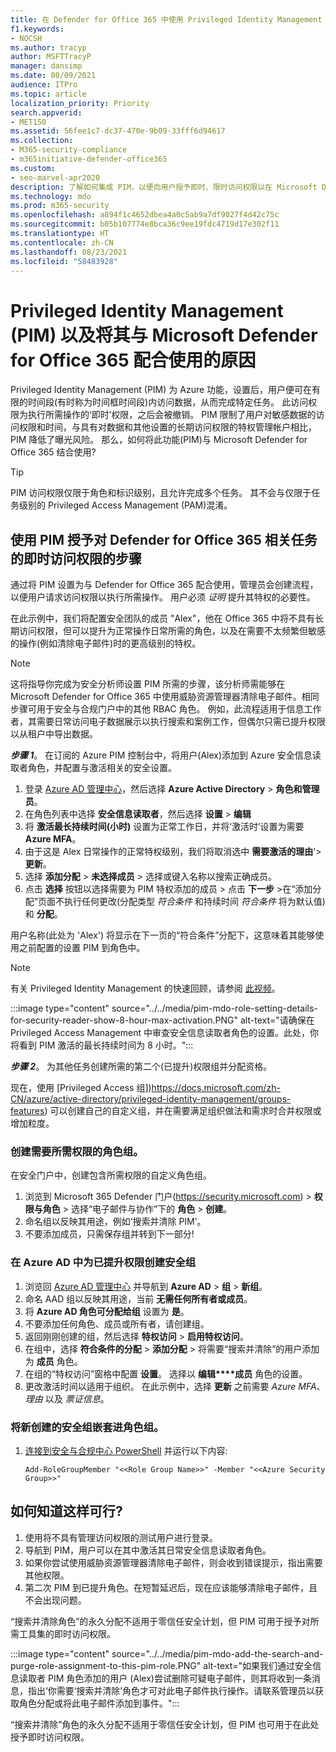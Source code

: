 ```yaml
---
title: 在 Defender for Office 365 中使用 Privileged Identity Management (PIM)。
f1.keywords:
- NOCSH
ms.author: tracyp
author: MSFTTracyP
manager: dansimp
ms.date: 08/09/2021
audience: ITPro
ms.topic: article
localization_priority: Priority
search.appverid:
- MET150
ms.assetid: 56fee1c7-dc37-470e-9b09-33fff6d94617
ms.collection:
- M365-security-compliance
- m365initiative-defender-office365
ms.custom:
- seo-marvel-apr2020
description: 了解如何集成 PIM，以便向用户授予即时、限时访问权限以在 Microsoft Defender for Office 365 中执行已提升特权任务，从而降低数据风险。
ms.technology: mdo
ms.prod: m365-security
ms.openlocfilehash: a894f1c4652dbea4a0c5ab9a7df9027f4d42c75c
ms.sourcegitcommit: b05b107774e8bca36c9ee19fdc4719d17e302f11
ms.translationtype: HT
ms.contentlocale: zh-CN
ms.lasthandoff: 08/23/2021
ms.locfileid: "58483928"
---
```

# <a name="privileged-identity-management-pim-and-why-to-use-it-with-microsoft-defender-for-office-365"></a>Privileged Identity Management (PIM) 以及将其与 Microsoft Defender for Office 365 配合使用的原因

Privileged Identity Management (PIM) 为 Azure 功能，设置后，用户便可在有限的时间段(有时称为时间框时间段)内访问数据，从而完成特定任务。 此访问权限为执行所需操作的‘即时’权限，之后会被撤销。 PIM 限制了用户对敏感数据的访问权限和时间，与具有对数据和其他设置的长期访问权限的特权管理帐户相比，PIM 降低了曝光风险。 那么，如何将此功能(PIM)与 Microsoft Defender for Office 365 结合使用?

> [!TIP]
> PIM 访问权限仅限于角色和标识级别，且允许完成多个任务。 其不会与仅限于任务级别的 Privileged Access Management (PAM)混淆。

## <a name="steps-to-use-pim-to-grant-just-in-time-access-to-defender-for-office-365-related-tasks"></a>使用 PIM 授予对 Defender for Office 365 相关任务的即时访问权限的步骤

通过将 PIM 设置为与 Defender for Office 365 配合使用，管理员会创建流程，以便用户请求访问权限以执行所需操作。 用户必须 *证明* 提升其特权的必要性。

在此示例中，我们将配置安全团队的成员 "Alex"，他在 Office 365 中将不具有长期访问权限，但可以提升为正常操作日常所需的角色，以及在需要不太频繁但敏感的操作(例如清除电子邮件)时的更高级别的特权。

> [!NOTE]
> 这将指导你完成为安全分析师设置 PIM 所需的步骤，该分析师需能够在 Microsoft Defender for Office 365 中使用威胁资源管理器清除电子邮件。相同步骤可用于安全与合规门户中的其他 RBAC 角色。 例如，此流程适用于信息工作者，其需要日常访问电子数据展示以执行搜索和案例工作，但偶尔只需已提升权限以从租户中导出数据。


***步骤 1***。 在订阅的 Azure PIM 控制台中，将用户(Alex)添加到 Azure 安全信息读取者角色，并配置与激活相关的安全设置。

1. 登录 [Azure AD 管理中心](https://aad.portal.azure.com/)，然后选择 **Azure Active Directory** > **角色和管理员**。
2. 在角色列表中选择 **安全信息读取者**，然后选择 **设置** > **编辑**
3. 将 **激活最长持续时间(小时)** 设置为正常工作日，并将‘激活时’设置为需要 **Azure MFA**。
4. 由于这是 Alex 日常操作的正常特权级别，我们将取消选中 **需要激活的理由**'> **更新**。
5. 选择 **添加分配** > **未选择成员** > 选择或键入名称以搜索正确成员。
6. 点击 **选择** 按钮以选择需要为 PIM 特权添加的成员 > 点击 **下一步** >在“添加分配”页面不执行任何更改(分配类型 *符合条件* 和持续时间 *符合条件* 将为默认值)和 **分配**。

用户名称(此处为 'Alex') 将显示在下一页的“符合条件”分配下，这意味着其能够使用之前配置的设置 PIM 到角色中。

> [!NOTE]
> 有关 Privileged Identity Management 的快速回顾，请参阅 [此视频](https://www.youtube.com/watch?v=VQMAg0sa_lE)。

:::image type="content" source="../../media/pim-mdo-role-setting-details-for-security-reader-show-8-hour-max-activation.PNG" alt-text="请确保在 Privileged Access Management 中审查安全信息读取者角色的设置。此处，你将看到 PIM 激活的最长持续时间为 8 小时。":::

***步骤 2***。 为其他任务创建所需的第二个(已提升)权限组并分配资格。

现在，使用 [Privileged Access 组])https://docs.microsoft.com/zh-CN/azure/active-directory/privileged-identity-management/groups-features) 可以创建自己的自定义组，并在需要满足组织做法和需求时合并权限或增加粒度。

### <a name="create-a-role-group-requiring-the-permissions-we-need"></a>创建需要所需权限的角色组。

在安全门户中，创建包含所需权限的自定义角色组。 

1. 浏览到 Microsoft 365 Defender 门户(https://security.microsoft.com) > **权限与角色** > 选择“电子邮件与协作”下的 **角色** > **创建**。
2. 命名组以反映其用途，例如‘搜索并清除 PIM’。
3. 不要添加成员，只需保存组并转到下一部分!

### <a name="create-the-security-group-in-azure-ad-for-elevated-permissions"></a>在 Azure AD 中为已提升权限创建安全组

1. 浏览回 [Azure AD 管理中心](https://aad.portal.azure.com/) 并导航到 **Azure AD** > **组** > **新组**。
2. 命名 AAD 组以反映其用途，当前 **无需任何所有者或成员**。
3. 将 **Azure AD 角色可分配给组** 设置为 **是**。
4. 不要添加任何角色、成员或所有者，请创建组。
5. 返回刚刚创建的组，然后选择 **特权访问** > **启用特权访问**。
6. 在组中，选择 **符合条件的分配** > **添加分配** > 将需要“搜索并清除”的用户添加为 **成员** 角色。
7. 在组的“特权访问”窗格中配置 **设置**。 选择以 **编辑****成员** 角色的设置。
8. 更改激活时间以适用于组织。 在此示例中，选择 **更新** 之前需要 *Azure MFA*、 *理由* 以及 *票证信息*。

### <a name="nest-the-newly-created-security-group-into-the-role-group"></a>将新创建的安全组嵌套进角色组。

1. [连接到安全与合规中心 PowerShell](/powershell/exchange/connect-to-scc-powershell) 并运行以下内容:

    `Add-RoleGroupMember "<<Role Group Name>>" -Member "<<Azure Security Group>>"`


## <a name="how-do-you-know-this-worked"></a>如何知道这样可行?

1. 使用将不具有管理访问权限的测试用户进行登录。
2. 导航到 PIM，用户可以在其中激活其日常安全信息读取者角色。
3. 如果你尝试使用威胁资源管理器清除电子邮件，则会收到错误提示，指出需要其他权限。
4. 第二次 PIM 到已提升角色。在短暂延迟后，现在应该能够清除电子邮件，且不会出现问题。

“搜索并清除角色”的永久分配不适用于零信任安全计划，但 PIM 可用于授予对所需工具集的即时访问权限。

:::image type="content" source="../../media/pim-mdo-add-the-search-and-purge-role-assignment-to-this-pim-role.PNG" alt-text="如果我们通过安全信息读取者 PIM 角色添加的用户 (Alex)尝试删除可疑电子邮件，则其将收到一条消息，指出‘你需要‘搜索并清除’角色才可对此电子邮件执行操作。请联系管理员以获取角色分配或将此电子邮件添加到事件。":::

“搜索并清除”角色的永久分配不适用于零信任安全计划，但 PIM 也可用于在此处授予即时访问权限。
